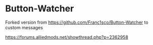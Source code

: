 # Button-Watcher

Forked version from https://github.com/Franc1sco/Button-Watcher to custom messages

https://forums.alliedmods.net/showthread.php?p=2362958
